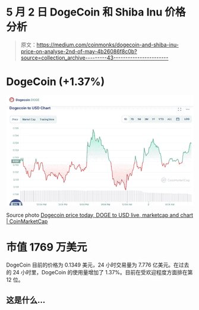 # 5 月 2 日 DogeCoin 和 Shiba Inu 价格分析

> 原文：<https://medium.com/coinmonks/dogecoin-and-shiba-inu-price-on-analyse-2nd-of-may-4b26086f8c0b?source=collection_archive---------43----------------------->

# DogeCoin (+1.37%)

![](img/3d03ae40420c4fd3dcce6c01be694150.png)

Source photo [Dogecoin price today, DOGE to USD live, marketcap and chart | CoinMarketCap](https://coinmarketcap.com/currencies/dogecoin/)

# 市值 1769 万美元

DogeCoin 目前的价格为 0.1349 美元，24 小时交易量为 7.776 亿美元。在过去的 24 小时里，DogeCoin 的使用量增加了 1.37%。目前在受欢迎程度方面排在第 12 位。

## 这是什么…